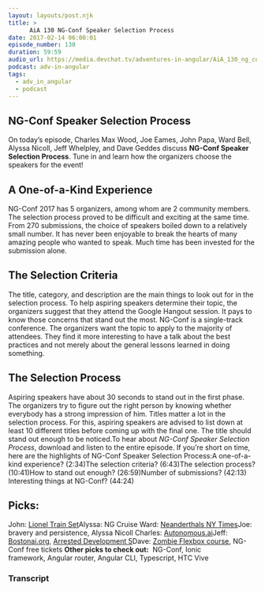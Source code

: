 ```yaml
---
layout: layouts/post.njk
title: >
      AiA 130 NG-Conf Speaker Selection Process
date: 2017-02-14 06:00:01
episode_number: 130
duration: 59:59
audio_url: https://media.devchat.tv/adventures-in-angular/AiA_130_ng_conf_%20Speaker_Selection_Process-.mp3
podcast: adv-in-angular
tags: 
  - adv_in_angular
  - podcast
---
```


## **NG-Conf Speaker Selection Process**
On today’s episode, Charles Max Wood, Joe Eames, John Papa, Ward Bell, Alyssa Nicoll, Jeff Whelpley, and Dave Geddes discuss **NG-Conf Speaker Selection Process**.&nbsp;Tune in and learn how the organizers choose the speakers for the event!
## **A One-of-a-Kind&nbsp;Experience**
NG-Conf 2017 has 5 organizers, among whom are 2 community members. The&nbsp;selection process proved to be difficult and exciting at the same time. From 270 submissions, the choice of speakers boiled down to a relatively small number. It has never been enjoyable to break the hearts of many amazing people who wanted to speak. Much time has been invested for&nbsp;the submission&nbsp;alone.
## **The Selection Criteria**
The title, category, and description are the main things to look out for in the selection process. To help aspiring speakers determine their topic, the organizers suggest that they attend the&nbsp;Google Hangout session. It pays to know those concerns&nbsp;that stand out the most. NG-Conf is a single-track conference. The organizers want the topic to apply to the majority of attendees. They find it more interesting to have a talk about the best practices and not merely&nbsp;about the general lessons learned in doing something.
## **The Selection Process**
Aspiring speakers have about 30 seconds to stand out in the first phase. The organizers try to figure out the right person by knowing whether everybody has a strong impression of him. Titles matter a lot in the selection process.&nbsp;For this, aspiring speakers are advised to list down at least 10 different titles before coming up with the final one. The title should stand out enough to be noticed.To hear about _NG-Conf Speaker Selection Process_, download and listen to the entire episode. If you’re short on time, here are the highlights of NG-Conf Speaker Selection Process:A one-of-a-kind experience? (2:34)The selection criteria? (6:43)The selection process? (10:41)How to stand out enough? (26:59)Number of submissions? (42:13) Interesting things at NG-Conf? (44:24)
## **Picks:**
John: [Lionel&nbsp;Train Set](http://www.lionel.com/)Alyssa: NG Cruise Ward: [Neanderthals NY Times](https://www.nytimes.com/2017/01/11/magazine/neanderthals-were-people-too.html?_r=0)Joe: bravery and persistence, Alyssa Nicoll Charles: [Autonomous.ai](https://www.autonomous.ai/)Jeff: [Bostonai.org](https://bostonai.org/), [Arrested Development 5](http://www.cinemablend.com/television/Arrested-Development-Season-5-Definitely-Coming-2016-72241.html)Dave: [Zombie Flexbox course](http://gedd.ski/master/flexbox/), NG-Conf free tickets **Other picks to check out:** &nbsp;NG-Conf,&nbsp;Ionic framework,&nbsp;Angular router,&nbsp;Angular CLI,&nbsp;Typescript,&nbsp;HTC Vive

### Transcript


